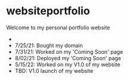 # websiteportfolio
Welcome to my personal portfolio website
<ul>
  <li>
  <li>7/25/21: Bought my domain</li>
  <li>7/31/21: Worked on my 'Coming Soon' page</li>
  <li>8/02/21: Deployed my 'Coming Soon' page</li>
  <li>5/15/22: Worked on my V1.0 of my website</li>
  <li>TBD: V1.0 launch of my website</li>
 <ul>
